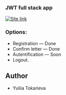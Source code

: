 ### JWT full stack app

[<img alt="Site link" src="https://img.shields.io/badge/-Live%20app%20%E2%86%92-green?&style=for-the-badge" />](https://login-register-jwt.netlify.app/)

### Options:

- Registration — Done
- Confirm letter — Done
- Autentification — Soon
- Logout.

## Author

- Yuliia Tokarieva
